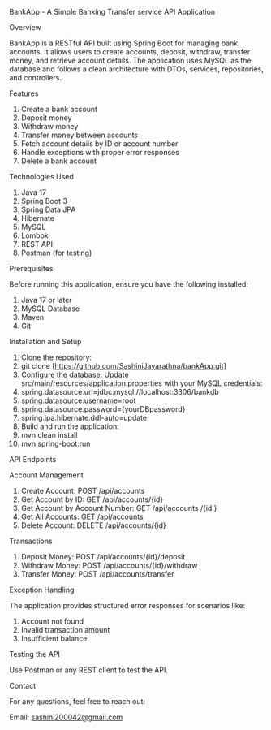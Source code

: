 BankApp - A Simple Banking Transfer service API Application

Overview

BankApp is a RESTful API built using Spring Boot for managing bank accounts. It allows users to create accounts, deposit, withdraw, transfer money, and retrieve account details. The application uses MySQL as the database and follows a clean architecture with DTOs, services, repositories, and controllers.

Features

1.	Create a bank account
2.	Deposit money
3.	Withdraw money
4.	Transfer money between accounts
5.	Fetch account details by ID or account number
6.	Handle exceptions with proper error responses
7.	Delete a bank account
   
Technologies Used

1.	Java 17
2.	Spring Boot 3
3.	Spring Data JPA
4.	Hibernate
5.	MySQL
6.	Lombok
7.	REST API
8.	Postman (for testing)

Prerequisites

Before running this application, ensure you have the following installed:

1.	Java 17 or later
2.	MySQL Database
3.	Maven
4.	Git

Installation and Setup

1.	Clone the repository:
2.	git clone [https://github.com/SashiniJayarathna/bankApp.git]
4.	Configure the database: Update src/main/resources/application.properties with your MySQL credentials:
5.	spring.datasource.url=jdbc:mysql://localhost:3306/bankdb
6.	spring.datasource.username=root
7.	spring.datasource.password={yourDBpassword}
8.	spring.jpa.hibernate.ddl-auto=update
9.	Build and run the application:
10.	mvn clean install
11.	mvn spring-boot:run

API Endpoints

Account Management

1.	Create Account: POST /api/accounts
2.	Get Account by ID: GET /api/accounts/{id}
3.	Get Account by Account Number: GET /api/accounts /{id }
4.	Get All Accounts: GET /api/accounts
5.	Delete Account: DELETE /api/accounts/{id}

Transactions

1.	Deposit Money: POST /api/accounts/{id}/deposit
2.	Withdraw Money: POST /api/accounts/{id}/withdraw
3.	Transfer Money: POST /api/accounts/transfer

Exception Handling

The application provides structured error responses for scenarios like:

1.	Account not found
2.	Invalid transaction amount
3.	Insufficient balance

Testing the API

Use Postman or any REST client to test the API. 

Contact

For any questions, feel free to reach out:

Email: sashini200042@gmail.com 

